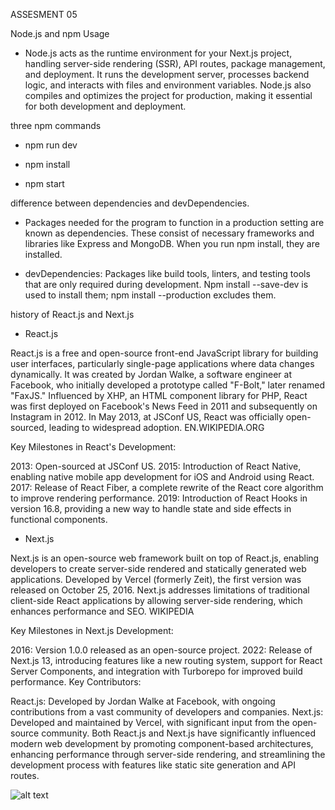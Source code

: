 ASSESMENT 05

Node.js and npm Usage

* Node.js acts as the runtime environment for your Next.js project, handling server-side rendering (SSR), API routes, package management, and deployment. It runs the development server, processes backend logic, and interacts with files and environment variables. Node.js also compiles and optimizes the project for production, making it essential for both development and deployment.

three npm commands

* npm run dev 

* npm install

* npm start


difference between dependencies and devDependencies.

* Packages needed for the program to function in a production setting are known as dependencies.  These consist of necessary frameworks and libraries like Express and MongoDB.  When you run npm install, they are installed.


* devDependencies: Packages like build tools, linters, and testing tools that are only required during development.  Npm install --save-dev is used to install them; npm install --production excludes them.



history of React.js and Next.js


* React.js

React.js is a free and open-source front-end JavaScript library for building user interfaces, particularly single-page applications where data changes dynamically. It was created by Jordan Walke, a software engineer at Facebook, who initially developed a prototype called "F-Bolt," later renamed "FaxJS." Influenced by XHP, an HTML component library for PHP, React was first deployed on Facebook's News Feed in 2011 and subsequently on Instagram in 2012. In May 2013, at JSConf US, React was officially open-sourced, leading to widespread adoption. 
EN.WIKIPEDIA.ORG

Key Milestones in React's Development:

2013: Open-sourced at JSConf US.
2015: Introduction of React Native, enabling native mobile app development for iOS and Android using React.
2017: Release of React Fiber, a complete rewrite of the React core algorithm to improve rendering performance.
2019: Introduction of React Hooks in version 16.8, providing a new way to handle state and side effects in functional components.


* Next.js

Next.js is an open-source web framework built on top of React.js, enabling developers to create server-side rendered and statically generated web applications. Developed by Vercel (formerly Zeit), the first version was released on October 25, 2016. Next.js addresses limitations of traditional client-side React applications by allowing server-side rendering, which enhances performance and SEO. 
WIKIPEDIA

Key Milestones in Next.js Development:

2016: Version 1.0.0 released as an open-source project.
2022: Release of Next.js 13, introducing features like a new routing system, support for React Server Components, and integration with Turborepo for improved build performance.
Key Contributors:

React.js: Developed by Jordan Walke at Facebook, with ongoing contributions from a vast community of developers and companies.
Next.js: Developed and maintained by Vercel, with significant input from the open-source community.
Both React.js and Next.js have significantly influenced modern web development by promoting component-based architectures, enhancing performance through server-side rendering, and streamlining the development process with features like static site generation and API routes.


![alt text](image.png)

